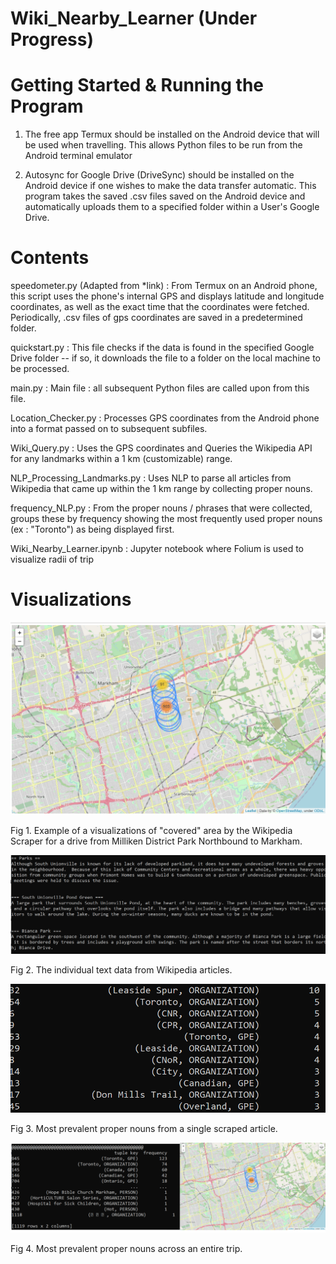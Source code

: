 # Wiki_Nearby_Learner (Under Progress)

# Getting Started & Running the Program

1. The free app Termux should be installed on the Android device that will be used when travelling. This allows Python files to be run from the Android terminal emulator 

2. Autosync for Google Drive (DriveSync) should be installed on the Android device if one wishes to make the data transfer automatic. This program takes the saved .csv files saved on the Android device and automatically uploads them to a specified folder within a User's Google Drive. 


# Contents

speedometer.py (Adapted from *link) : From Termux on an Android phone, this script uses the phone's internal GPS and displays latitude and longitude coordinates, as well as the exact time that the coordinates were fetched. Periodically, .csv files of gps coordinates are saved in a predetermined folder. 

quickstart.py : This file checks if the data is found in the specified Google Drive folder -- if so, it downloads the file to a folder on the local machine to be processed. 

main.py : Main file : all subsequent Python files are called upon from this file.

Location_Checker.py : Processes GPS coordinates from the Android phone into a format passed on to subsequent subfiles. 

Wiki_Query.py : Uses the GPS coordinates and Queries the Wikipedia API for any landmarks within a 1 km (customizable) range. 

NLP_Processing_Landmarks.py : Uses NLP to parse all articles from Wikipedia that came up within the 1 km range by collecting proper nouns. 

frequency_NLP.py : From the proper nouns / phrases that were collected, groups these by frequency showing the most frequently used proper nouns (ex : "Toronto") as being displayed first. 

Wiki_Nearby_Learner.ipynb : Jupyter notebook where Folium is used to visualize radii of trip


# Visualizations

![](images/1_Trip_Radii_Milliken_District_Park_North_To_Markham.png)

Fig 1. Example of a visualizations of "covered" area by the Wikipedia Scraper for a drive from Milliken District Park Northbound to Markham. 

![](images/2_Scraped_Wikipedia_Raw_Articles.png)

Fig 2. The individual text data from Wikipedia articles.

![](images/3_Most_Prevalent_Proper_Nouns_Single_Article.png)

Fig 3. Most prevalent proper nouns from a single scraped article.

![](images/5_Combined.png)

Fig 4. Most prevalent proper nouns across an entire trip.
